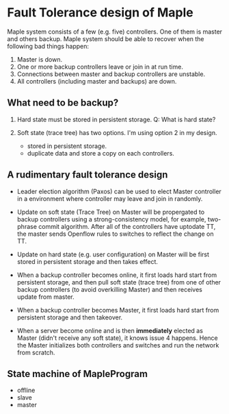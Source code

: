 
# Fault Tolerance design of Maple

Maple system consists of a few (e.g. five) controllers. One of them is master and others backup.
Maple system should be able to recover when the following bad things happen:

 1. Master is down.
 2. One or more backup controllers leave or join in at run time.
 3. Connections between master and backup controllers are unstable.
 4. All controllers (including master and backups) are down.

## What need to be backup?

 1. Hard state must be stored in persistent storage.
    Q: What is hard state?
 
 2. Soft state (trace tree) has two options. I'm using option 2 in my design.
    * stored in persistent storage.
    * duplicate data and store a copy on each controllers.
   

## A rudimentary fault tolerance design

 * Leader election algorithm (Paxos) can be used to elect Master controller in a environment where controller may leave and join in randomly.
 * Update on soft state (Trace Tree) on Master will be propergated to backup controllers using a strong-consistency model, for example, two-phrase commit algorithm. After all of the controllers have uptodate TT, the master sends Openflow rules to switches to reflect the change on TT.
 * Update on hard state (e.g. user configuration) on Master will be first stored in persistent storage and then takes effect.
 
 * When a backup controller becomes online, it first loads hard start from persistent storage, and then pull soft state (trace tree) from one of other backup controllers (to avoid overkilling Master) and then receives update from master.
 
 * When a backup controller becomes Master, it first loads hard start from persistent storage and then takeover.
 
 * When a server become online and is then **immediately** elected as Master (didn't receive any soft state), it knows issue 4 happens. Hence the Master initializes both controllers and switches and run the network from scratch.

## State machine of MapleProgram
 * offline
 * slave
 * master
 
